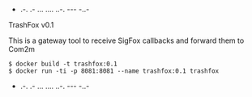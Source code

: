 - .-. .- ... .... ..-. --- -..-

TrashFox v0.1

This is a gateway tool to receive SigFox callbacks and forward them to Com2m

```
$ docker build -t trashfox:0.1
$ docker run -ti -p 8081:8081 --name trashfox:0.1 trashfox
```

- .-. .- ... .... ..-. --- -..-

